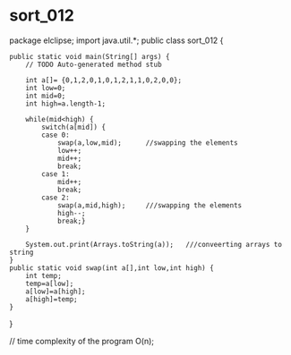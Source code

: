 # sort_012

package elclipse;
import java.util.*;
public class sort_012 {

	public static void main(String[] args) {
		// TODO Auto-generated method stub

		int a[]= {0,1,2,0,1,0,1,2,1,1,0,2,0,0};
		int low=0;
		int mid=0;
		int high=a.length-1;

		while(mid<high) {
			switch(a[mid]) {
			case 0:
				swap(a,low,mid);      //swapping the elements
				low++;
				mid++;
				break;
			case 1:
				mid++;
				break;
			case 2:
				swap(a,mid,high);     ///swapping the elements
				high--;
				break;}
		}

		System.out.print(Arrays.toString(a));   ///conveerting arrays to string
	}
	public static void swap(int a[],int low,int high) {
		int temp;
		temp=a[low];
		a[low]=a[high];
		a[high]=temp;
	}
}


//  time complexity of the program O(n);
